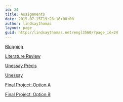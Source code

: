 ```yaml
---
id: 24
title: Assignments
date: 2015-07-15T19:28:16+00:00
author: lindsaythomas
layout: page
guid: http://lindsaythomas.net/engl3560/?page_id=24
---
```

<a href="http://lindsaythomas.net/engl3560/blogging/" target="_blank">Blogging</a>

<a href="http://lindsaythomas.net/engl3560/literature-review/" target="_blank">Literature Review</a>

<a href="http://lindsaythomas.net/engl3560/unessay-precis/" target="_blank">Unessay Précis</a>

<a href="http://lindsaythomas.net/engl3560/unessay/" target="_blank">Unessay</a>

<a href="http://lindsaythomas.net/engl3560/final-project-option-a/" target="_blank">Final Project: Option A</a>

<a href="http://lindsaythomas.net/engl3560/final-project-option-b/" target="_blank">Final Project: Option B</a>